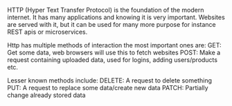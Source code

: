 HTTP (Hyper Text Transfer Protocol) is the foundation of the modern internet. 
It has many applications and knowing it is very important. Websites are served with it,
but it can be used for many more purpose for instance REST apis or microservices.

Http has multiple methods of interaction the most important ones are:
GET: Get some data, web browsers will use this to fetch websites
POST: Make a request containing uploaded data, used for logins, adding users/products etc.

Lesser known methods include:
DELETE: A request to delete something 
PUT: A request to replace some data/create new data
PATCH: Partially change already stored data
